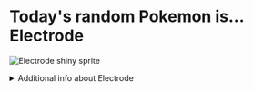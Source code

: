 # Today's random Pokemon is... Electrode

![Electrode shiny sprite](https://raw.githubusercontent.com/PokeAPI/sprites/master/sprites/pokemon/shiny/101.png)

<details>
<summary>Additional info about Electrode</summary>

| srpite type | image |
|------|------|
| back_default | ![Electrode back_default sprite](https://raw.githubusercontent.com/PokeAPI/sprites/master/sprites/pokemon/back/101.png) |
| back_shiny | ![Electrode back_shiny sprite](https://raw.githubusercontent.com/PokeAPI/sprites/master/sprites/pokemon/back/shiny/101.png) |
| front_default | ![Electrode front_default sprite](https://raw.githubusercontent.com/PokeAPI/sprites/master/sprites/pokemon/101.png) | </details>